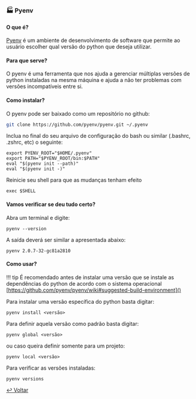 ### 🏭 Pyenv

#### O que é?

[Pyenv](https://github.com/pyenv/pyenv) é um ambiente de desenvolvimento de software que permite ao usuário escolher qual versão do python que deseja utilizar.

#### Para que serve?

O pyenv é uma ferramenta que nos ajuda a gerenciar múltiplas versões de python instaladas na mesma máquina e ajuda a não ter problemas com versões incompatíveis entre si.

#### Como instalar?

O pyenv pode ser baixado como um repositório no github:

```bash
git clone https://github.com/pyenv/pyenv.git ~/.pyenv
```

Inclua no final do seu arquivo de configuração do bash ou similar (.bashrc, .zshrc, etc) o seguinte:

```
export PYENV_ROOT="$HOME/.pyenv"
export PATH="$PYENV_ROOT/bin:$PATH"
eval "$(pyenv init --path)"
eval "$(pyenv init -)"
```

Reinicie seu shell para que as mudanças tenham efeito

```
exec $SHELL
```

#### Vamos verificar se deu tudo certo?

Abra um terminal e digite:

`pyenv --version`

A saída deverá ser similar a apresentada abaixo:

```
pyenv 2.0.7-32-gc81a2810
```

#### Como usar?

!!! tip
    É recomendado antes de instalar uma versão que se instale as dependências do python de acordo com o sistema operacional
    [https://github.com/pyenv/pyenv/wiki#suggested-build-environment]()

Para instalar uma versão específica do python basta digitar:

```
pyenv install <versão>
```

Para definir aquela versão como padrão basta digitar:

```
pyenv global <versão>
```

ou caso queira definir somente para um projeto:

```
pyenv local <versão>
```

Para verificar as versões instaladas:

```
pyenv versions
```

[↩️ Voltar](ferramentas.md)